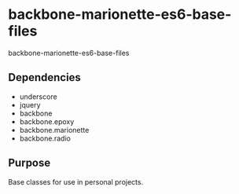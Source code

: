 # backbone-marionette-es6-base-files
backbone-marionette-es6-base-files

## Dependencies

* underscore
* jquery
* backbone
* backbone.epoxy
* backbone.marionette
* backbone.radio

## Purpose
Base classes for use in personal projects.
